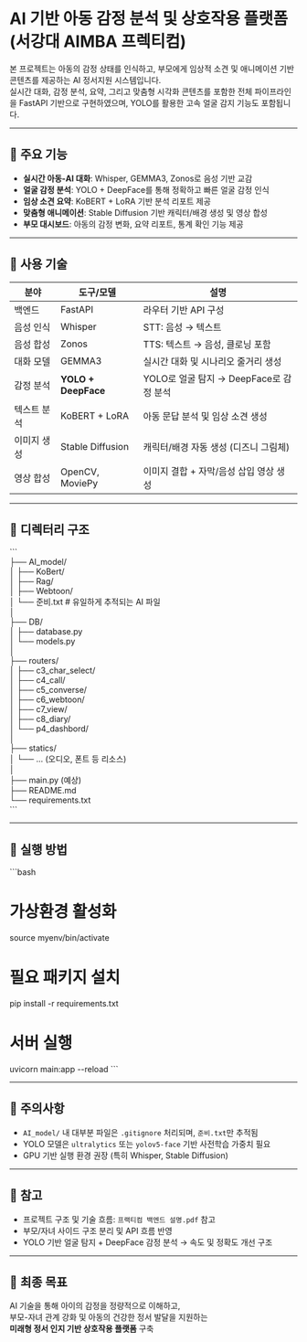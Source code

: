 # AI 기반 아동 감정 분석 및 상호작용 플랫폼(서강대 AIMBA 프렉티컴)

본 프로젝트는 아동의 감정 상태를 인식하고, 부모에게 임상적 소견 및 애니메이션 기반 콘텐츠를 제공하는 AI 정서지원 시스템입니다.  
실시간 대화, 감정 분석, 요약, 그리고 맞춤형 시각화 콘텐츠를 포함한 전체 파이프라인을 FastAPI 기반으로 구현하였으며, YOLO를 활용한 고속 얼굴 감지 기능도 포함됩니다.

---

## 🎯 주요 기능

- **실시간 아동-AI 대화**: Whisper, GEMMA3, Zonos로 음성 기반 교감
- **얼굴 감정 분석**: YOLO + DeepFace를 통해 정확하고 빠른 얼굴 감정 인식
- **임상 소견 요약**: KoBERT + LoRA 기반 분석 리포트 제공
- **맞춤형 애니메이션**: Stable Diffusion 기반 캐릭터/배경 생성 및 영상 합성
- **부모 대시보드**: 아동의 감정 변화, 요약 리포트, 통계 확인 기능 제공

---

## 🧠 사용 기술

| 분야 | 도구/모델 | 설명 |
|------|-----------|------|
| 백엔드 | FastAPI | 라우터 기반 API 구성 |
| 음성 인식 | Whisper | STT: 음성 → 텍스트 |
| 음성 합성 | Zonos | TTS: 텍스트 → 음성, 클로닝 포함 |
| 대화 모델 | GEMMA3 | 실시간 대화 및 시나리오 줄거리 생성 |
| 감정 분석 | **YOLO + DeepFace** | YOLO로 얼굴 탐지 → DeepFace로 감정 분석 |
| 텍스트 분석 | KoBERT + LoRA | 아동 문답 분석 및 임상 소견 생성 |
| 이미지 생성 | Stable Diffusion | 캐릭터/배경 자동 생성 (디즈니 그림체) |
| 영상 합성 | OpenCV, MoviePy | 이미지 결합 + 자막/음성 삽입 영상 생성 |

---

## 📁 디렉터리 구조

\`\`\`<br>
├── AI_model/<br>
│   ├── KoBert/<br>
│   ├── Rag/<br>
│   ├── Webtoon/<br>
│   └── 준비.txt              # 유일하게 추적되는 AI 파일<br>
│<br>
├── DB/<br>
│   ├── database.py<br>
│   └── models.py<br>
│<br>
├── routers/<br>
│   ├── c3_char_select/<br>
│   ├── c4_call/<br>
│   ├── c5_converse/<br>
│   ├── c6_webtoon/<br>
│   ├── c7_view/<br>
│   ├── c8_diary/<br>
│   └── p4_dashbord/<br>
│<br>
├── statics/<br>
│   └── ... (오디오, 폰트 등 리소스)<br>
│<br>
├── main.py (예상)<br>
├── README.md<br>
└── requirements.txt<br>
\`\`\`<br>

---

## 🚀 실행 방법

\`\`\`bash
# 가상환경 활성화
source myenv/bin/activate

# 필요 패키지 설치
pip install -r requirements.txt

# 서버 실행
uvicorn main:app --reload
\`\`\`

---

## 📌 주의사항

- `AI_model/` 내 대부분 파일은 `.gitignore` 처리되며, `준비.txt`만 추적됨
- YOLO 모델은 `ultralytics` 또는 `yolov5-face` 기반 사전학습 가중치 필요
- GPU 기반 실행 환경 권장 (특히 Whisper, Stable Diffusion)

---

## 🧾 참고

- 프로젝트 구조 및 기술 흐름: `프랙티컴 백엔드 설명.pdf` 참고
- 부모/자녀 사이드 구조 분리 및 API 흐름 반영
- YOLO 기반 얼굴 탐지 + DeepFace 감정 분석 → 속도 및 정확도 개선 구조

---

## 🎯 최종 목표

AI 기술을 통해 아이의 감정을 정량적으로 이해하고,  
부모-자녀 관계 강화 및 아동의 건강한 정서 발달을 지원하는  
**미래형 정서 인지 기반 상호작용 플랫폼** 구축
